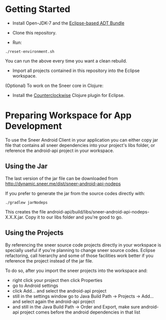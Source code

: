 Getting Started
====

- Install Open-JDK-7 and the [Eclipse-based ADT Bundle](http://developer.android.com/sdk/installing/index.html?pkg=adt)

- Clone this repository.

- Run:
```
./reset-environment.sh
```
You can run the above every time you want a clean rebuild.

- Import all projects contained in this repository into the Eclipse workspace.

(Optional) To work on the Sneer core in Clojure:
- Install the [Counterclockwise](http://code.google.com/p/counterclockwise/) Clojure plugin for Eclipse.


Preparing Workspace for App Development
====

To use the Sneer Android Client in your application you can either copy jar file that contains all sneer dependencies into your project's libs folder, or reference the android-api project in your workspace.

Using the Jar
----

The last version of the jar file can be downloaded from http://dynamic.sneer.me/dist/sneer-android-api-nodeps

If you prefer to generate the jar from the source codes directly with:
```
./gradlew jarNodeps
```

This creates the file android-api/build/libs/sneer-android-api-nodeps-X.X.X.jar. Copy it to our libs folder and you're good to go.

Using the Projects
----

By referencing the sneer source code projects directly in your workspace is specially useful if you're planning to change sneer source codes. Eclipse refactoring, call hierarchy and some of those facilities work better if you reference the project instead of the jar file.

To do so, after you import the sneer projects into the workspace and:

- right click your project then click Properties
- go to Android settings
- click Add... and select the android-api project
- still in the settings window go to Java Build Path -> Projects -> Add... and select again the android-api project
- and still in the Java Build Path -> Order and Export, make sure android-api project comes before the android dependencies in that list
